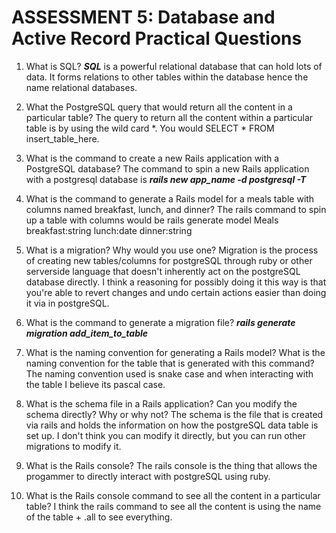 # ASSESSMENT 5: Database and Active Record Practical Questions

1. What is SQL?
   ***SQL*** is a powerful relational database that can hold lots of data. It forms relations to other tables within the database hence the name relational databases. 


2. What the PostgreSQL query that would return all the content in a particular table?
   The query to return all the content within a particular table is by using the wild card *. You would SELECT * FROM insert_table_here.



3. What is the command to create a new Rails application with a PostgreSQL database?
   The command to spin a new Rails application with a postgresql database is
   ***rails new app_name -d postgresql -T*** 


4. What is the command to generate a Rails model for a meals table with columns named breakfast, lunch, and dinner?
   The rails command to spin up a table with columns would be rails generate model Meals breakfast:string lunch:date dinner:string 


5. What is a migration? Why would you use one?
   Migration is the process of creating new tables/columns for postgreSQL through ruby or other serverside language that doesn't inherently act on the postgreSQL database directly. I think a reasoning for possibly doing it this way is that you're able to revert changes and undo certain actions easier than doing it via in postgreSQL.


6. What is the command to generate a migration file?
   ***rails generate migration add_item_to_table*** 


7. What is the naming convention for generating a Rails model? What is the naming convention for the table that is generated with this command?
   The naming convention used is snake case and when interacting with the table I believe its pascal case.


8. What is the schema file in a Rails application? Can you modify the schema directly? Why or why not?
   The schema is the file that is created via rails and holds the information on how the postgreSQL data table is set up. I don't think you can modify it directly, but you can run other migrations to modify it.



9. What is the Rails console?
   The rails console is the thing that allows the progammer to directly interact with postgreSQL using ruby. 



10. What is the Rails console command to see all the content in a particular table?
    I think the rails command to see all the content is using the name of the table + .all to see everything.

